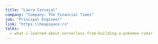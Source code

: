 ```yaml
---
title: "Laura Carvajal"
company: "Company: The Financial Times"
job: "Principal Engineer"
link: "https:\\heapspace.rs"
talks:
  - what-i-learned-about-serverless-from-building-a-pokemon-radar
---
```

